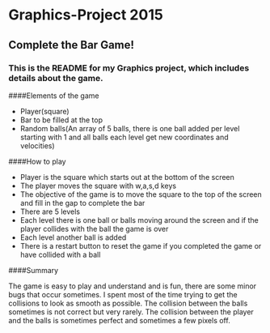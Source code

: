 # Graphics-Project 2015
## Complete the Bar Game!

### This is the README for my Graphics project, which includes details about the game.

####Elements of the game

- Player(square)
- Bar to be filled at the top
- Random balls(An array of 5 balls, there is one ball added per level starting with 1 and all balls each level get new coordinates and velocities)

####How to play

- Player is the square which starts out at the bottom of the screen
- The player moves the square with w,a,s,d keys
- The objective of the game is to move the square to the top of the screen and fill in the gap to complete the bar
- There are 5 levels
- Each level there is one ball or balls moving around the screen and if the player collides with the ball the game is over
- Each level another ball is added
- There is a restart button to reset the game if you completed the game or have collided with a ball

####Summary

The game is easy to play and understand and is fun, there are some minor bugs that occur sometimes. I spent most of the time trying to get the collisions to look as smooth as possible. The collision between the balls sometimes is not correct but very rarely. The collision between the player and the balls is sometimes perfect and sometimes a few pixels off.
